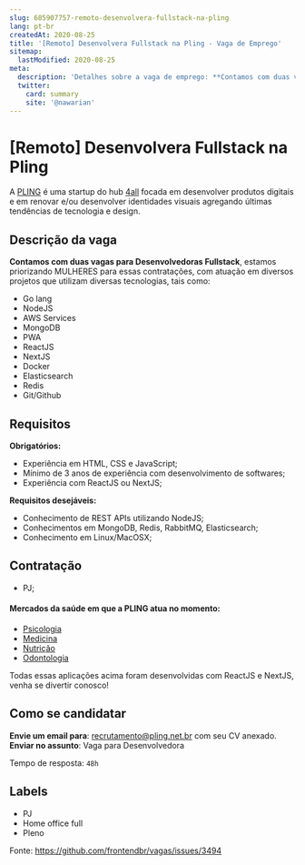 ```yaml
---
slug: 685907757-remoto-desenvolvera-fullstack-na-pling
lang: pt-br
createdAt: 2020-08-25
title: '[Remoto] Desenvolvera Fullstack na Pling - Vaga de Emprego'
sitemap:
  lastModified: 2020-08-25
meta:
  description: 'Detalhes sobre a vaga de emprego: **Contamos com duas vagas para Desenvolvedoras Fullstack**, estamos priorizando MULHERES para essas contratações, com atuação em diversos projetos que utilizam diversas tecnologias, tais como: * Go lang * NodeJS * AWS Services * MongoDB * PWA * ReactJS * NextJS * Docker * Elasticsearch * Redis * Git/Github'
  twitter:
    card: summary
    site: '@nawarian'
---
```


# [Remoto] Desenvolvera Fullstack na Pling

A [PLING](https://pling.net.br/) é uma startup do hub [4all](https://4all.com/) focada em desenvolver produtos digitais e em renovar e/ou desenvolver identidades visuais agregando últimas tendências de tecnologia e design.

## Descrição da vaga

**Contamos com duas vagas para Desenvolvedoras Fullstack**, estamos priorizando MULHERES para essas contratações, com atuação em diversos projetos que utilizam diversas tecnologias, tais como:

* Go lang
* NodeJS
* AWS Services
* MongoDB
* PWA
* ReactJS
* NextJS
* Docker
* Elasticsearch
* Redis
* Git/Github

## Requisitos

**Obrigatórios:**

- Experiência em HTML, CSS e JavaScript;
- Mínimo de 3 anos de experiência com desenvolvimento de softwares;
- Experiência com ReactJS ou NextJS;

**Requisitos desejáveis:**

- Conhecimento de REST APIs utilizando NodeJS;
- Conhecimentos em MongoDB, Redis, RabbitMQ, Elasticsearch;
- Conhecimento em Linux/MacOSX;

## Contratação

- PJ;

#### Mercados da saúde em que a PLING atua no momento:

* [Psicologia](https://psicologia.pling.net.br)
* [Medicina](https://medicina.pling.net.br)
* [Nutrição](https://nutricao.pling.net.br)
* [Odontologia](https://odontologia.pling.net.br)

Todas essas aplicações acima foram desenvolvidas com ReactJS e NextJS, venha se divertir conosco!

## Como se candidatar

**Envie um email para**: recrutamento@pling.net.br com seu CV anexado.
**Enviar no assunto**: Vaga para Desenvolvedora

Tempo de resposta: `48h`

## Labels

- PJ
- Home office full
- Pleno

Fonte: https://github.com/frontendbr/vagas/issues/3494